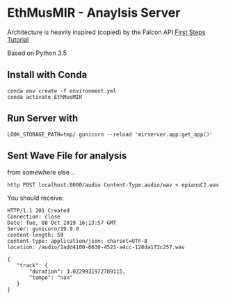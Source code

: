 # EthMusMIR - Anaylsis Server


Architecture is heavily inspired (copied) by the Falcon API [First Steps Tutorial](https://falcon.readthedocs.io/en/stable/user/tutorial.html#first-steps)

Based on Python 3.5

## Install with Conda
```
conda env create -f environment.yml
conda activate EthMusMIR
```

## Run Server with

 ```
LOOK_STORAGE_PATH=tmp/ gunicorn --reload 'mirserver.app:get_app()'
```


## Sent Wave File for analysis

 from somewhere else ..

 ```
http POST localhost:8000/audio Content-Type:audio/wav < epianoC2.wav
```

You should receive:
 ```
HTTP/1.1 201 Created
Connection: close
Date: Tue, 08 Oct 2019 16:13:57 GMT
Server: gunicorn/19.9.0
content-length: 59
content-type: application/json; charset=UTF-8
location: /audio/2add4100-6630-4521-a4cc-128da173c257.wav

{
    "track": {
        "duration": 3.0229931972789115,
        "tempo": "nan"
    }
}
```
